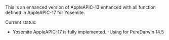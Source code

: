 This is an enhanced version of AppleAPIC-13 enhanced with
all function defined in AppleAPIC-17 for Yosemite.

Current status:
- Yosemite AppleAPIC-17 is fully implemented.
-Using for PureDarwin 14.5

